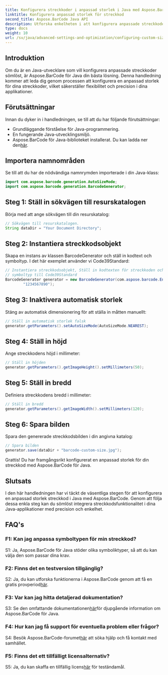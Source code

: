 ```yaml
---
title: Konfigurera streckkoder i anpassad storlek i Java med Aspose.BarCode
linktitle: Konfigurera anpassad storlek för streckkod
second_title: Aspose.BarCode Java API
description: Utforska enkelheten i att konfigurera anpassade streckkoder i Java med Aspose.BarCode. Följ vår steg-för-steg handledning för exakt konfiguration.
type: docs
weight: 10
url: /sv/java/advanced-settings-and-optimization/configuring-custom-size-barcode/
---
```

## Introduktion

Om du är en Java-utvecklare som vill konfigurera anpassade streckkoder sömlöst, är Aspose.BarCode för Java din bästa lösning. Denna handledning kommer att leda dig genom processen att konfigurera en anpassad storlek för dina streckkoder, vilket säkerställer flexibilitet och precision i dina applikationer.

## Förutsättningar

Innan du dyker in i handledningen, se till att du har följande förutsättningar:

- Grundläggande förståelse för Java-programmering.
- En fungerande Java-utvecklingsmiljö.
-  Aspose.BarCode för Java-biblioteket installerat. Du kan ladda ner den[här](https://releases.aspose.com/barcode/java/).

## Importera namnområden

Se till att du har de nödvändiga namnrymden importerade i din Java-klass:

```java
import com.aspose.barcode.generation.AutoSizeMode;
import com.aspose.barcode.generation.BarcodeGenerator;

```

## Steg 1: Ställ in sökvägen till resurskatalogen

Börja med att ange sökvägen till din resurskatalog:

```java
// Sökvägen till resurskatalogen.
String dataDir = "Your Document Directory";
```

## Steg 2: Instantiera streckkodsobjekt

Skapa en instans av klassen BarcodeGenerator och ställ in kodtext och symboltyp. I det här exemplet använder vi Code39Standard:

```java
// Instantiera streckkodsobjekt, Ställ in kodtexten för streckkoden och
// symboltyp till Code39Standard
BarcodeGenerator generator = new BarcodeGenerator(com.aspose.barcode.EncodeTypes.CODE_39_STANDARD,
		"1234567890");
```

## Steg 3: Inaktivera automatisk storlek

Stäng av automatisk dimensionering för att ställa in måtten manuellt:

```java
// Ställ in automatisk storlek falsk
generator.getParameters().setAutoSizeMode(AutoSizeMode.NEAREST);
```

## Steg 4: Ställ in höjd

Ange streckkodens höjd i millimeter:

```java
// Ställ in höjden
generator.getParameters().getImageHeight().setMillimeters(50);
```

## Steg 5: Ställ in bredd

Definiera streckkodens bredd i millimeter:

```java
// Ställ in bredd
generator.getParameters().getImageWidth().setMillimeters(120);
```

## Steg 6: Spara bilden

Spara den genererade streckkodsbilden i din angivna katalog:

```java
// Spara bilden
generator.save(dataDir + "barcode-custom-size.jpg");
```

Grattis! Du har framgångsrikt konfigurerat en anpassad storlek för din streckkod med Aspose.BarCode för Java.

## Slutsats

I den här handledningen har vi täckt de väsentliga stegen för att konfigurera en anpassad storlek streckkod i Java med Aspose.BarCode. Genom att följa dessa enkla steg kan du sömlöst integrera streckkodsfunktionalitet i dina Java-applikationer med precision och enkelhet.

## FAQ's

### F1: Kan jag anpassa symboltypen för min streckkod?

S1: Ja, Aspose.BarCode för Java stöder olika symboliktyper, så att du kan välja den som passar dina krav.

### F2: Finns det en testversion tillgänglig?

 S2: Ja, du kan utforska funktionerna i Aspose.BarCode genom att få en gratis provperiod[här](https://releases.aspose.com/).

### F3: Var kan jag hitta detaljerad dokumentation?

 S3: Se den omfattande dokumentationen[här](https://reference.aspose.com/barcode/java/)för djupgående information om Aspose.BarCode för Java.

### F4: Hur kan jag få support för eventuella problem eller frågor?

 S4: Besök Aspose.BarCode-forumet[här](https://forum.aspose.com/c/barcode/13) att söka hjälp och få kontakt med samhället.

### F5: Finns det ett tillfälligt licensalternativ?

 S5: Ja, du kan skaffa en tillfällig licens[här](https://purchase.aspose.com/temporary-license/) för teständamål.
